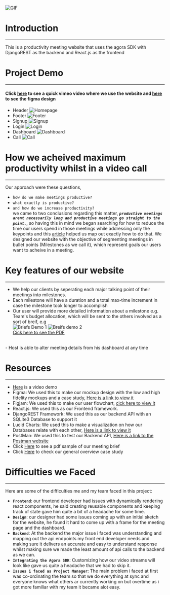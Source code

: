![GIF](https://videoapi-muybridge.vimeocdn.com/animated-thumbnails/image/e6288597-c24c-4705-94ba-a551fcc0d8cc.gif?ClientID=vimeo-core-prod&Date=1661726584&Signature=3dd9c5362c038d7168d0a7640b6a3725dd530cd5)
# Introduction
---
This is a productivity meeting website that uses the agora SDK with DjangoREST as the backend and React.js as the frontend

# Project Demo
---
#### Click [here](https://vimeo.com/744000819 "Meetra Demo") to see a quick vimeo video where we use the website and [here](https://www.figma.com/file/ZU0c6dMLvkyQ1tbGZW0ut3/Meetra?node-id=28%3A565) to see the figma design

- Header
![Homepage](./readme_images/homepage.jpeg)
- Footer
![Footer](./readme_images/footer.jpeg)
- Signup
![Signup](./readme_images/signup.jpeg)
- Login
![Login](./readme_images/login.jpeg)
- Dashboard
![Dashboard](./readme_images/dashboard.jpeg)
- Call
![Call](./readme_images/call.jpeg)

# How we acheived maximum productivity whilst in a video call
---
Our approach were these questions, 
- `how do we make meetings productive?` 
- `what exactly is productive?` 
- `and how do we increase productivity?` <br/>
we came to two conclusions regarding this matter, **_`productive meetings arent necessarily long and productive meetings go straight to the point.`_**, so having this in mind we began searching for how to reduce the time our users spend in those meetings while addressing only the keypoints and this [article](https://fellow.app/blog/meetings/effective-strategies-to-shorten-meetings-at-work/ "Fellow App") helped us map out exactly how to do that. We designed our website with the objective of segmenting meetings in bullet points (Milestones as we call it), which represent goals our users want to acheive in a meeting.
# Key features of our website
---
- We help our clients by seperating each major talking point of their meetings into milestones.
- Each milestone will have a duration and a total max-time increment in case the milestone took longer to accomplish
- Our user will provide more detailed information about a milestone e.g. Team's budget allocation, which will be sent to the others involved as a sort of breif, e.g <br/>
![Briefs Demo 1](./readme_images/breif1.jpeg)
![Breifs demo 2](./readme_images/breif2.jpeg)<br/>
[Cick here to see the PDF](https://drive.google.com/file/d/1ZnK_Cr0izMff75Bt8PoNQ_38iuAvMPOF/view?usp=sharing)
<br/>
- Host is able to alter meeting details from his dashboard at any time

# Resources
---
- [Here](https://vimeo.com/744000819) is a video demo
- Figma:
      We used this to make our mockup design with the low and high fidelity mockups and a case study, [Here is a link to view it](https://www.figma.com/file/ZU0c6dMLvkyQ1tbGZW0ut3/Meetra?node-id=28%3A565 "Meetra Figma Design")
- Figjam: 
      We used this to make our user flowchart, [cick here to view it](https://www.figma.com/file/tX8tDpPKfYcjJbJN5XYEBI/Meetra-Flowchart?node-id=0%3A1)
- React.js:
      We used this as our Frontend framework.
- DjangoREST Framework:
      We used this as our backend API with an SQLite3 Database to support it
- Lucid Charts:
      We used this to make a visualization on how our Databases relate with each other, [Here is a link to view it](https://lucid.app/lucidchart/6f61d1d6-71ea-49d5-89d9-e8f7a9c28ace/edit?beaconFlowId=8D64D449961BBA3E&invitationId=inv_421214e3-ce3d-4937-b315-b14649439817&page=0_0# "Meetra Lucid Chart")
- PostMan:
      We used this to test our Backend API, [Here is a link to the Postman website](https://www.postman.com/ "Postman Website")
- Click [Here](https://drive.google.com/file/d/1ZnK_Cr0izMff75Bt8PoNQ_38iuAvMPOF/view?usp=sharing) to see a pdf sample of our meeting brief
- Click [Here](https://drive.google.com/file/d/1x7p-nKpdCJOt3dGtVCkweBBnpU5dhufH/view?usp=sharing) to check our general overview case study

# Difficulties we Faced
---
Here are some of the difficulties me and my team faced in this project:
- **`Frontend`**: our frontend developer had issues with dynamically rendering react components, he said creating reusable components and keeping track of state gave him                 quite a bit of a headache for some time.
- **`Design`**: our designer had some issues coming up with an initial sketch for the website, he found it hard to come up with a frame for the meeting page and the dashboard.
- **`Backend`**: At the backend the major issue i faced was understanding and mapping out the api endpoints my front end developer needs and making sure it delivers an                  accurate and easy to understand response whilst making sure we made the least amount of api calls to the backend as we can.
- **`Integrating the Agora SDK`**: Customizing how our video streams will look like gave us quite a headache that we had to skip it.
- **`Issues i faced as Project Manager`**: The main problem i faced at first was co-ordinating the team so that we do everything at sync and everyone knows what others ar currently working on but overtime as i got more familiar with my team it became alot easy. 

